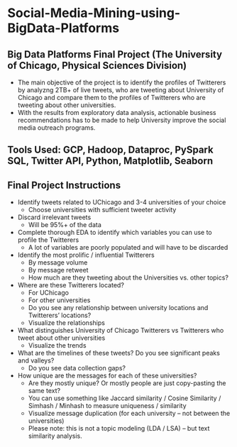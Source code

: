 # Social-Media-Mining-using-BigData-Platforms
## Big Data Platforms Final Project (The University of Chicago, Physical Sciences Division)

- The main objective of the project is to identify the profiles of Twitterers by analyzng 2TB+ of live tweets, who are tweeting about University of Chicago and compare them to the profiles of Twitterers who are tweeting about other universities. 
- With the results from exploratory data analysis, actionable business recommendations has to be made to help University improve the social media outreach programs. 

## Tools Used: GCP, Hadoop, Dataproc, PySpark SQL, Twitter API, Python, Matplotlib, Seaborn

## Final Project Instructions

- Identify tweets related to UChicago and 3-4 universities of your choice
  - Choose universities with sufficient tweeter activity
- Discard irrelevant tweets
  - Will be 95%+ of the data
- Complete thorough EDA to identify which variables you can use to profile the Twitterers
  - A lot of variables are poorly populated and will have to be discarded
- Identify the most prolific / influential Twitterers
  - By message volume
  - By message retweet
  - How much are they tweeting about the Universities vs. other topics?
- Where are these Twitterers located?
  - For UChicago
  - For other universities
  - Do you see any relationship between university locations and Twitterers’ locations?
  - Visualize the relationships
- What distinguishes University of Chicago Twitterers vs Twitterers who tweet about other universities
  - Visualize the trends
- What are the timelines of these tweets? Do you see significant peaks and valleys?
  - Do you see data collection gaps?
- How unique are the messages for each of these universities?
  - Are they mostly unique? Or mostly people are just copy-pasting the same text?
  - You can use something like Jaccard similarity / Cosine Similarity / Simhash / Minhash to measure uniqueness / similarity
  - Visualize message duplication (for each university – not between the universities)
  - Please note: this is not a topic modeling (LDA / LSA) – but text similarity analysis.
